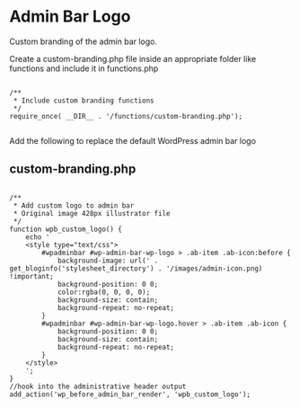 # Admin Bar Logo

Custom branding of the admin bar logo.

Create a custom-branding.php file inside an appropriate folder like functions and include it in functions.php

```

/**
 * Include custom branding functions
 */
require_once( __DIR__ . '/functions/custom-branding.php');


```

Add the following to replace the default WordPress admin bar logo

## custom-branding.php

```

/**
 * Add custom logo to admin bar
 * Original image 428px illustrator file
 */
function wpb_custom_logo() {
    echo '
    <style type="text/css">
        #wpadminbar #wp-admin-bar-wp-logo > .ab-item .ab-icon:before {
            background-image: url(' . get_bloginfo('stylesheet_directory') . '/images/admin-icon.png) !important;
            background-position: 0 0;
            color:rgba(0, 0, 0, 0);
            background-size: contain;
            background-repeat: no-repeat;
        }
        #wpadminbar #wp-admin-bar-wp-logo.hover > .ab-item .ab-icon {
            background-position: 0 0;
            background-size: contain;
            background-repeat: no-repeat;
        }
    </style>
    ';
}
//hook into the administrative header output
add_action('wp_before_admin_bar_render', 'wpb_custom_logo');

```